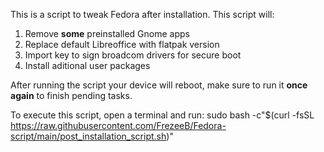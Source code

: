 This is a script to tweak Fedora after installation. This script will:

1. Remove **some** preinstalled Gnome apps
2. Replace default Libreoffice with flatpak version
3. Import key to sign broadcom drivers for secure boot
4. Install aditional user packages

After running the script your device will reboot, make sure to run it **once again** to finish pending tasks.

To execute this script, open a terminal and run:
sudo bash -c"$(curl -fsSL https://raw.githubusercontent.com/FrezeeB/Fedora-script/main/post_installation_script.sh)"
